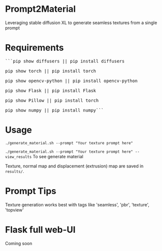 # Prompt2Material
Leveraging stable diffusion XL to generate seamless textures from a single prompt

# Requirements
<pre>```pip show diffusers || pip install diffusers

pip show torch || pip install torch

pip show opencv-python || pip install opencv-python

pip show Flask || pip install Flask

pip show Pillow || pip install torch

pip show numpy || pip install numpy```</pre>

# Usage
 ``./generate_material.sh --prompt "Your texture prompt here"``

  ``./generate_material.sh --prompt "Your texture prompt here" --view_results`` To see generate material

  Texture, normal map and displacement (extrusion) map are saved in ``results/``.
  
# Prompt Tips
Texture generation works best with tags like 'seamless', 'pbr', 'texture', 'topview'

# Flask full web-UI
Coming soon
